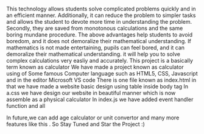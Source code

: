 This technology allows students solve complicated problems quickly and in an efficient manner. Additionally, it can reduce the problem to simpler tasks and allows the student to devote more time in understanding the problem.
Secondly, they are saved from monotonous calculations and the same boring mundane procedure. The above advantages help students to avoid boredom, and it does not demoralize their mathematical understanding. If mathematics is not made entertaining, pupils can feel bored, and it can demoralize their mathematical understanding.
it will help you to solve complex calculations very easliy and accurately.
This project is a basically term known as calculator We have made a project known as calculator using of Some famous Computer language such as HTML5, CSS, Javascript and in the editor Microsoft VS code There is one file known as index.html in that we have made a website basic design using table inside body tag In a.css we have design our website in beautiful manner which is now assemble as a physical calculator In index.js we have added event handler function and all

In future,we can add age calculator or unit convertor and many more features like this .
So Stay Tuned and Star the Project :)
